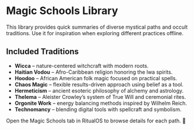 # Magic Schools Library

This library provides quick summaries of diverse mystical paths and occult traditions.
Use it for inspiration when exploring different practices offline.

## Included Traditions
- **Wicca** – nature-centered witchcraft with modern roots.
- **Haitian Vodou** – Afro-Caribbean religion honoring the lwa spirits.
- **Hoodoo** – African American folk magic focused on practical spells.
- **Chaos Magic** – flexible results-driven approach using belief as a tool.
- **Hermeticism** – ancient esoteric philosophy of alchemy and astrology.
- **Thelema** – Aleister Crowley’s system of True Will and ceremonial rites.
- **Orgonite Work** – energy balancing methods inspired by Wilhelm Reich.
- **Technomancy** – blending digital tools with spellcraft and symbolism.

Open the Magic Schools tab in RitualOS to browse details for each path. 🌟
